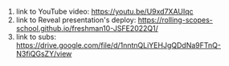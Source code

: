 1. link to YouTube video: https://youtu.be/U9xd7XAUIqc
2. link to Reveal presentation's deploy: https://rolling-scopes-school.github.io/freshman10-JSFE2022Q1/
3. link to subs: https://drive.google.com/file/d/1nntnQLiYEHJgQDdNa9FTnQ-N3fiQGsZY/view
